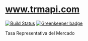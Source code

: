 # www.trmapi.com

[![Build Status](https://travis-ci.com/trmapi/www.trmapi.com.svg?branch=master)](https://travis-ci.com/trmapi/www.trmapi.com)
[![Greenkeeper badge](https://badges.greenkeeper.io/trmapi/www.trmapi.com.svg)](https://greenkeeper.io/)

Tasa Representativa del Mercado
